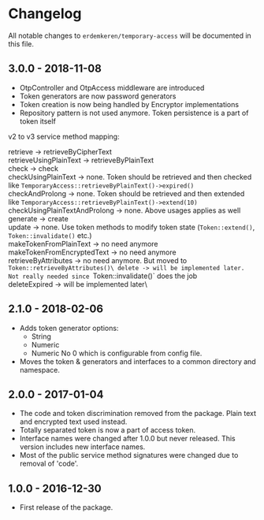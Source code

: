 # Changelog

All notable changes to `erdemkeren/temporary-access` will be documented in this file.

## 3.0.0 - 2018-11-08

- OtpController and OtpAccess middleware are introduced
- Token generators are now password generators
- Token creation is now being handled by Encryptor implementations
- Repository pattern is not used anymore. Token persistence is a part of token itself

v2 to v3 service method mapping:

retrieve -> retrieveByCipherText\
retrieveUsingPlainText -> retrieveByPlainText\
check -> check\
checkUsingPlainText -> none. Token should be retrieved and then checked like `TemporaryAccess::retrieveByPlainText()->expired()`\
checkAndProlong -> none. Token should be retrieved and then extended like `TemporaryAccess::retrieveByPlainText()->extend(10)`\
checkUsingPlainTextAndProlong -> none. Above usages applies as well\
generate -> create\
update -> none. Use token methods to modify token state (`Token::extend()`, `Token::invalidate()` etc.)\
makeTokenFromPlainText -> no need anymore\
makeTokenFromEncryptedText -> no need anymore\
retrieveByAttributes -> no need anymore. But moved to `Token::retrieveByAttributes()\
delete -> will be implemented later. Not really needed since `Token::invalidate()` does the job\
deleteExpired -> will be implemented later\

## 2.1.0 - 2018-02-06

- Adds token generator options:
    - String
    - Numeric
    - Numeric No 0
  which is configurable from config file.
- Moves the token & generators and interfaces to a common directory and namespace.

## 2.0.0 - 2017-01-04

- The code and token discrimination removed from the package. Plain text and encrypted text used instead.
- Totally separated token is now a part of access token.
- Interface names were changed after 1.0.0 but never released. This version includes new interface names.
- Most of the public service method signatures were changed due to removal of 'code'.

## 1.0.0 - 2016-12-30

- First release of the package.
